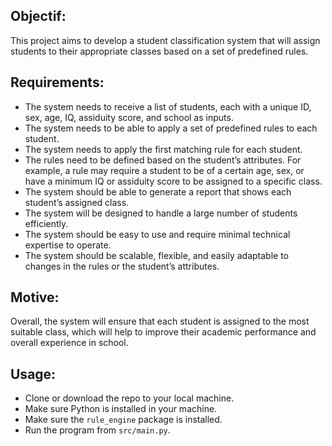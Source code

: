 ## Objectif:
This project aims to develop a student classification system that will assign students to their appropriate classes based on a set of predefined rules.

## Requirements:
- The system needs to receive a list of students, each with a unique ID, sex, age, IQ, assiduity score, and school as inputs.
- The system needs to be able to apply a set of predefined rules to each student.
- The system needs to apply the first matching rule for each student.
- The rules need to be defined based on the student’s attributes. For example, a rule may require a student to be of a certain age, sex, or have a minimum IQ or assiduity score to be assigned to a specific class.
- The system should be able to generate a report that shows each student’s assigned class.
- The system will be designed to handle a large number of students efficiently.
- The system should be easy to use and require minimal technical expertise to operate.
- The system should be scalable, flexible, and easily adaptable to changes in the rules or the student’s attributes.

## Motive:
Overall, the system will ensure that each student is assigned to the most suitable class, which will help to improve their academic performance and overall experience in school.

## Usage:
- Clone or download the repo to your local machine.
- Make sure Python is installed in your machine.
- Make sure the `rule_engine` package is installed.
- Run the program from `src/main.py`.
